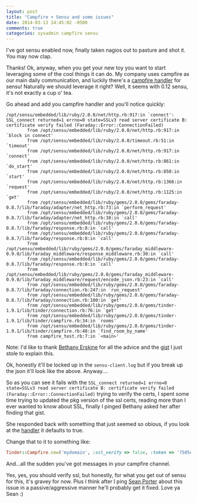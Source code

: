 ```yaml
---
layout: post
title: "Campfire + Sensu and some issues"
date: 2014-03-13 14:45:02 -0500
comments: true
categories: sysadmin campfire sensu
---
```


I've got sensu enabled now, finally taken nagios out to pasture and shot it. You may now clap.

Thanks! Ok, anyway, when you get your new toy you want to start leveraging some of the cool things it can do.  My company uses campfire as our main daily communication,
and luckily there's a [campfire handler](https://github.com/sensu/sensu-community-plugins/blob/master/handlers/notification/campfire.rb) for sensu! Naturally we should leverage it right? Well, it seems with 0.12 sensu, it's not exactly a cup o' tea.

Go ahead and add you campfire handler and you'll notice quickly:
```
/opt/sensu/embedded/lib/ruby/2.0.0/net/http.rb:917:in `connect': SSL_connect returned=1 errno=0 state=SSLv3 read server certificate B: certificate verify failed (Faraday::Error::ConnectionFailed)
        from /opt/sensu/embedded/lib/ruby/2.0.0/net/http.rb:917:in `block in connect'
        from /opt/sensu/embedded/lib/ruby/2.0.0/timeout.rb:51:in `timeout'
        from /opt/sensu/embedded/lib/ruby/2.0.0/net/http.rb:917:in `connect'
        from /opt/sensu/embedded/lib/ruby/2.0.0/net/http.rb:861:in `do_start'
        from /opt/sensu/embedded/lib/ruby/2.0.0/net/http.rb:850:in `start'
        from /opt/sensu/embedded/lib/ruby/2.0.0/net/http.rb:1366:in `request'
        from /opt/sensu/embedded/lib/ruby/2.0.0/net/http.rb:1125:in `get'
        from /opt/sensu/embedded/lib/ruby/gems/2.0.0/gems/faraday-0.8.7/lib/faraday/adapter/net_http.rb:73:in `perform_request'
        from /opt/sensu/embedded/lib/ruby/gems/2.0.0/gems/faraday-0.8.7/lib/faraday/adapter/net_http.rb:38:in `call'
        from /opt/sensu/embedded/lib/ruby/gems/2.0.0/gems/faraday-0.8.7/lib/faraday/response.rb:8:in `call'
        from /opt/sensu/embedded/lib/ruby/gems/2.0.0/gems/faraday-0.8.7/lib/faraday/response.rb:8:in `call'
        from /opt/sensu/embedded/lib/ruby/gems/2.0.0/gems/faraday_middleware-0.9.0/lib/faraday_middleware/response_middleware.rb:30:in `call'
        from /opt/sensu/embedded/lib/ruby/gems/2.0.0/gems/faraday-0.8.7/lib/faraday/response.rb:8:in `call'
        from /opt/sensu/embedded/lib/ruby/gems/2.0.0/gems/faraday_middleware-0.9.0/lib/faraday_middleware/request/encode_json.rb:23:in `call'
        from /opt/sensu/embedded/lib/ruby/gems/2.0.0/gems/faraday-0.8.7/lib/faraday/connection.rb:247:in `run_request'
        from /opt/sensu/embedded/lib/ruby/gems/2.0.0/gems/faraday-0.8.7/lib/faraday/connection.rb:100:in `get'
        from /opt/sensu/embedded/lib/ruby/gems/2.0.0/gems/tinder-1.9.1/lib/tinder/connection.rb:76:in `get'
        from /opt/sensu/embedded/lib/ruby/gems/2.0.0/gems/tinder-1.9.1/lib/tinder/campfire.rb:34:in `rooms'
        from /opt/sensu/embedded/lib/ruby/gems/2.0.0/gems/tinder-1.9.1/lib/tinder/campfire.rb:48:in `find_room_by_name'
        from campfire_test.rb:7:in `<main>'
```

Note: I'd like to thank [Bethany Erskine](https://github.com/skymob) for all the advice and the [gist](https://gist.github.com/skymob/6161155) I just stole to explain this.

Ok, honestly it'll be locked up in the `sensu-client.log` but if you break up the json it'll look like the above. Anyway....

So as you can see it fails with the `SSL_connect returned=1 errno=0 state=SSLv3 read server certificate B: certificate verify failed (Faraday::Error::ConnectionFailed)` trying to verify the certs, 
I spent some time trying to updated the pkg version of the ssl certs, reading more than I ever wanted to know about SSL, finally I pinged Bethany asked her after finding that gist.

She responded back with something that just seemed so obious, if you look at the [handler](https://github.com/sensu/sensu-community-plugins/blob/master/handlers/notification/campfire.rb#L30) it defaults to true.

Change that to it to something like:
```ruby
Tinder::Campfire.new('mydomain', :ssl_verify => false, :token => '7505e9c7ed5c30a77dTHIS_IS_FAKE93029a494eb7c3d20')
```

And...all the sudden you've got messages in your campfire channel.

Yes, yes, you should verify ssl, but honestly, for what you get out of sensu for this, it's gravey for now. Plus I think after I ping [Sean Porter](https://github.com/portertech/) about this issue in a passive/aggressive manner 
he'll probably get it fixed. Love ya Sean :)


